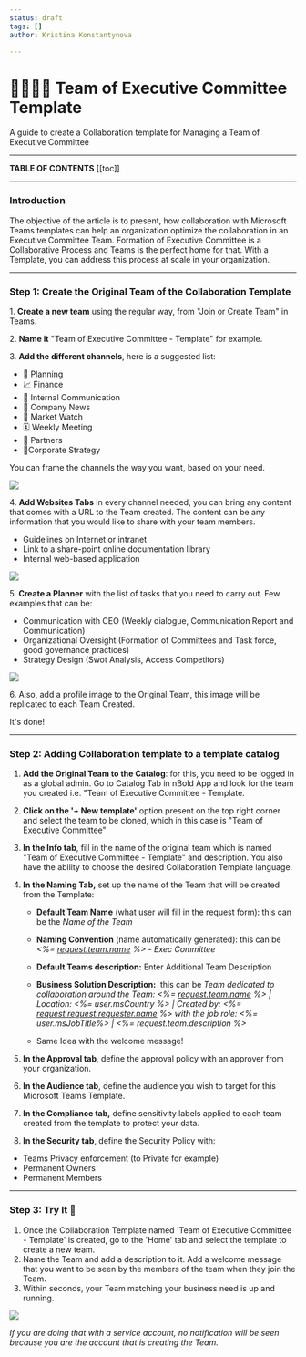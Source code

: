 ```yaml
---
status: draft
tags: []
author: Kristina Konstantynova

---
```

# 👩‍💼👨‍💼 Team of Executive Committee Template

A guide to create a Collaboration template for Managing a Team of Executive Committee

***

**TABLE OF CONTENTS**
\[\[toc\]\]

***

### Introduction

The objective of the article is to present, how collaboration with Microsoft Teams templates can help an organization optimize the collaboration in an Executive Committee Team. Formation of Executive Committee is a Collaborative Process and Teams is the perfect home for that. With a Template, you can address this process at scale in your organization.

***

### Step 1: Create the Original Team of the Collaboration Template

1\. **Create a new team** using the regular way, from "Join or Create Team" in Teams.

2\. **Name it** "Team of Executive Committee - Template" for example.

3\. **Add the different channels**, here is a suggested list:

* 📅 Planning
* 📈 Finance
* 📢 Internal Communication
* 📜 Company News
* 🔭 Market Watch
* 🗓 Weekly Meeting
* 🤝 Partners
* 🛫Corporate Strategy

You can frame the channels the way you want, based on your need.

![](https://downloads.intercomcdn.com/i/o/166279046/b6c311fd1f017f300dffd570/Screen+Shot+2019-11-27+at+12.40.16+PM.png)

4\. **Add Websites Tabs** in every channel needed, you can bring any content that comes with a URL to the Team created. The content can be any information that you would like to share with your team members.

* Guidelines on Internet or intranet
* Link to a share-point online documentation library
* Internal web-based application

![](https://downloads.intercomcdn.com/i/o/166279120/404745c01cd1e154ad1049c6/Screen+Shot+2019-11-27+at+12.41.33+PM.png)

5\. **Create a Planner** with the list of tasks that you need to carry out. Few examples that can be:

* Communication with CEO (Weekly dialogue, Communication Report and Communication)
* Organizational Oversight (Formation of Committees and Task force, good governance practices)
* Strategy Design (Swot Analysis, Access Competitors)

![](https://downloads.intercomcdn.com/i/o/166279328/993d724fd2dbbd3f8261a9b6/Screen+Shot+2019-11-27+at+12.40.41+PM.png)

6\. Also, add a profile image to the Original Team, this image will be replicated to each Team Created.

It's done!

***

### Step 2: Adding Collaboration template to a template catalog

1. **Add the Original Team to the Catalog**: for this, you need to be logged in as a global admin. Go to Catalog Tab in nBold App and look for the team you created i.e. "Team of Executive Committee - Template.
2. **Click on the '+ New template'** option present on the top right corner and select the team to be cloned, which in this case is "Team of Executive Committee"
3. **In the Info tab**, fill in the name of the original team which is named "Team of Executive Committee - Template" and description. You also have the ability to choose the desired Collaboration Template language.
4. **In the Naming Tab,** set up the name of the Team that will be created from the Template:
   * **Default Team Name** (what user will fill in the request form): this can be the _Name of the Team_


   * **Naming Convention** (name automatically generated): this can be _<%=_ [_request.team.name_](http://request.team.name) _%> - Exec Committee_


   * **Default Teams description:** Enter Additional Team Description


   * **Business Solution Description:**  this can be _Team dedicated to collaboration around the Team: <%=_ [_request.team.name_](http://request.team.name) _%> | Location: <%= user.msCountry %> | Created by: <%=_ [_request.request.requester.name_](http://request.request.requester.name) _%> with the job role: <%= user.msJobTitle%> | <%= request.team.description %>_


   * Same Idea with the welcome message!


5. **In the Approval tab**, define the approval policy with an approver from your organization.
6. **In the Audience tab**, define the audience you wish to target for this Microsoft Teams Template.
7. **In the Compliance tab,** define sensitivity labels applied to each team created from the template to protect your data.
8. **In the Security tab**, define the Security Policy with:

* Teams Privacy enforcement (to Private for example)
* Permanent Owners
* Permanent Members

***

### Step 3: Try It 🚀

1. Once the Collaboration Template named 'Team of Executive Committee - Template' is created, go to the 'Home' tab and select the template to create a new team.
2. Name the Team and add a description to it. Add a welcome message that you want to be seen by the members of the team when they join the Team.
3. Within seconds, your Team matching your business need is up and running.

![](https://downloads.intercomcdn.com/i/o/462125453/073e234c8bc9ec264745b731/Screenshot+2022-02-09+at+11.45.47.png)

_If you are doing that with a service account, no notification will be seen because you are the account that is creating the Team._